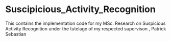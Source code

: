 # Suscipicious_Activity_Recognition
This contains the implementation code for my MSc. Research on Suspicious Activity Recognition under the tutelage of my respected supervison , Patrick Sebastian
